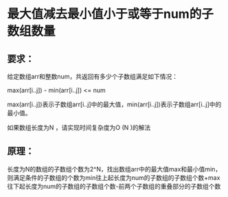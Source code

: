 # 最大值减去最小值小于或等于num的子数组数量
## 要求：
给定数组arr和整数num，共返回有多少个子数组满足如下情况：

max(arr[i..j]) - min(arr[i..j]) <= num

max(arr[i..j])表示子数组arr[i..j]中的最大值，min(arr[i..j])表示子数组arr[i..j]中的最小值。

如果数组长度为N ，请实现时间复杂度为O (N )的解法
## 原理：
长度为N的数组的子数组个数为2^N，找出数组arr中的最大值max和最小值min，则满足条件的子数组的个数为min往上起长度为num的子数组的子数组个数+max往下起长度为num的子数组的子数组个数-前两个子数组的重叠部分的子数组个数